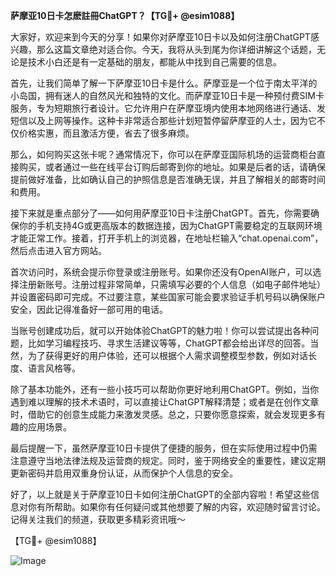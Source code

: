 **萨摩亚10日卡怎麽註冊ChatGPT？【TG💪+ @esim1088】**

大家好，欢迎来到今天的分享！如果你对萨摩亚10日卡以及如何注册ChatGPT感兴趣，那么这篇文章绝对适合你。今天，我将从头到尾为你详细讲解这个话题，无论是技术小白还是有一定基础的朋友，都能从中找到自己需要的信息。

首先，让我们简单了解一下萨摩亚10日卡是什么。萨摩亚是一个位于南太平洋的小岛国，拥有迷人的自然风光和独特的文化。而萨摩亚10日卡是一种预付费SIM卡服务，专为短期旅行者设计。它允许用户在萨摩亚境内使用本地网络进行通话、发短信以及上网等操作。这种卡非常适合那些计划短暂停留萨摩亚的人士，因为它不仅价格实惠，而且激活方便，省去了很多麻烦。

那么，如何购买这张卡呢？通常情况下，你可以在萨摩亚国际机场的运营商柜台直接购买，或者通过一些在线平台订购后邮寄到你的地址。如果是后者的话，请确保提前做好准备，比如确认自己的护照信息是否准确无误，并且了解相关的邮寄时间和费用。

接下来就是重点部分了——如何用萨摩亚10日卡注册ChatGPT。首先，你需要确保你的手机支持4G或更高版本的数据连接，因为ChatGPT需要稳定的互联网环境才能正常工作。接着，打开手机上的浏览器，在地址栏输入“chat.openai.com”，然后点击进入官方网站。

首次访问时，系统会提示你登录或注册账号。如果你还没有OpenAI账户，可以选择注册新账号。注册过程非常简单，只需填写必要的个人信息（如电子邮件地址）并设置密码即可完成。不过要注意，某些国家可能会要求验证手机号码以确保账户安全，因此记得准备好一部可用的电话。

当账号创建成功后，就可以开始体验ChatGPT的魅力啦！你可以尝试提出各种问题，比如学习编程技巧、寻求生活建议等等，ChatGPT都会给出详尽的回答。当然，为了获得更好的用户体验，还可以根据个人需求调整模型参数，例如对话长度、语言风格等。

除了基本功能外，还有一些小技巧可以帮助你更好地利用ChatGPT。例如，当你遇到难以理解的技术术语时，可以直接让ChatGPT解释清楚；或者是在创作文章时，借助它的创意生成能力来激发灵感。总之，只要你愿意探索，就会发现更多有趣的应用场景。

最后提醒一下，虽然萨摩亚10日卡提供了便捷的服务，但在实际使用过程中仍需注意遵守当地法律法规及运营商的规定。同时，鉴于网络安全的重要性，建议定期更新密码并启用双重身份认证，从而保护个人信息的安全。

好了，以上就是关于萨摩亚10日卡如何注册ChatGPT的全部内容啦！希望这些信息对你有所帮助。如果你有任何疑问或其他想要了解的内容，欢迎随时留言讨论。记得关注我们的频道，获取更多精彩资讯哦～

【TG💪+ @esim1088】  

![Image](https://i.postimg.cc/4NQfJmqS/Snipaste-2025-05-13-00-14-12.png)